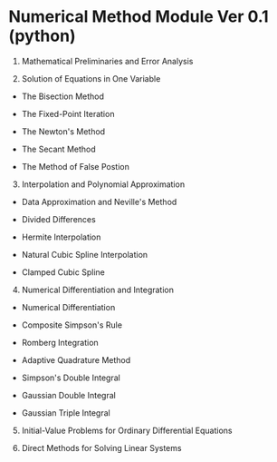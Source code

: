 # Numerical Method Module Ver 0.1 (python)

1. Mathematical Preliminaries and Error Analysis

2. Solution of Equations in One Variable

- The Bisection Method

- The Fixed-Point Iteration

- The Newton's Method

- The Secant Method

- The Method of False Postion

3. Interpolation and Polynomial Approximation

- Data Approximation and Neville's Method

- Divided Differences

- Hermite Interpolation

- Natural Cubic Spline Interpolation

- Clamped Cubic Spline

4. Numerical Differentiation and Integration

- Numerical Differentiation

- Composite Simpson's Rule

- Romberg Integration

- Adaptive Quadrature Method

- Simpson's Double Integral

- Gaussian Double Integral

- Gaussian Triple Integral

5. Initial-Value Problems for Ordinary Differential Equations

6. Direct Methods for Solving Linear Systems
